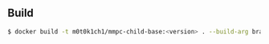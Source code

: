 ## Build

``` sh
$ docker build -t m0t0k1ch1/mmpc-child-base:<version> . --build-arg branch=<branch>
```
